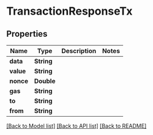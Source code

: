 # TransactionResponseTx

## Properties
Name | Type | Description | Notes
------------ | ------------- | ------------- | -------------
**data** | **String** |  | 
**value** | **String** |  | 
**nonce** | **Double** |  | 
**gas** | **String** |  | 
**to** | **String** |  | 
**from** | **String** |  | 

[[Back to Model list]](../README.md#documentation-for-models) [[Back to API list]](../README.md#documentation-for-api-endpoints) [[Back to README]](../README.md)



